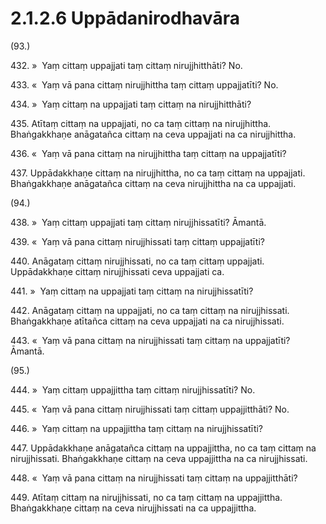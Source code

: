 

# 2.1.2.6 Uppādanirodhavāra





(93.)

432\. »  Yaṃ cittaṃ uppajjati taṃ cittaṃ nirujjhitthāti? No.

433\. «  Yaṃ vā pana cittaṃ nirujjhittha taṃ cittaṃ uppajjatīti? No.

434\. »  Yaṃ cittaṃ na uppajjati taṃ cittaṃ na nirujjhitthāti?

435\. Atītaṃ cittaṃ na uppajjati, no ca taṃ cittaṃ na nirujjhittha. Bhaṅgakkhaṇe anāgatañca cittaṃ na ceva uppajjati na ca nirujjhittha.

436\. «  Yaṃ vā pana cittaṃ na nirujjhittha taṃ cittaṃ na uppajjatīti?

437\. Uppādakkhaṇe cittaṃ na nirujjhittha, no ca taṃ cittaṃ na uppajjati. Bhaṅgakkhaṇe anāgatañca cittaṃ na ceva nirujjhittha na ca uppajjati.

(94.)

438\. »  Yaṃ cittaṃ uppajjati taṃ cittaṃ nirujjhissatīti? Āmantā.

439\. «  Yaṃ vā pana cittaṃ nirujjhissati taṃ cittaṃ uppajjatīti?

440\. Anāgataṃ cittaṃ nirujjhissati, no ca taṃ cittaṃ uppajjati. Uppādakkhaṇe cittaṃ nirujjhissati ceva uppajjati ca.

441\. »  Yaṃ cittaṃ na uppajjati taṃ cittaṃ na nirujjhissatīti?

442\. Anāgataṃ cittaṃ na uppajjati, no ca taṃ cittaṃ na nirujjhissati. Bhaṅgakkhaṇe atītañca cittaṃ na ceva uppajjati na ca nirujjhissati.

443\. «  Yaṃ vā pana cittaṃ na nirujjhissati taṃ cittaṃ na uppajjatīti? Āmantā.

(95.)

444\. »  Yaṃ cittaṃ uppajjittha taṃ cittaṃ nirujjhissatīti? No.

445\. «  Yaṃ vā pana cittaṃ nirujjhissati taṃ cittaṃ uppajjitthāti? No.

446\. »  Yaṃ cittaṃ na uppajjittha taṃ cittaṃ na nirujjhissatīti?

447\. Uppādakkhaṇe anāgatañca cittaṃ na uppajjittha, no ca taṃ cittaṃ na nirujjhissati. Bhaṅgakkhaṇe cittaṃ na ceva uppajjittha na ca nirujjhissati.

448\. «  Yaṃ vā pana cittaṃ na nirujjhissati taṃ cittaṃ na uppajjitthāti?

449\. Atītaṃ cittaṃ na nirujjhissati, no ca taṃ cittaṃ na uppajjittha. Bhaṅgakkhaṇe cittaṃ na ceva nirujjhissati na ca uppajjittha.



